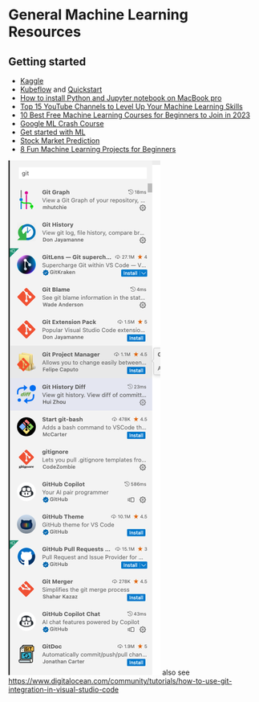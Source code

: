 # General Machine Learning Resources

## Getting started

- [Kaggle](https://www.kaggle.com/)
- [Kubeflow](https://www.kubeflow.org/) and [Quickstart](https://www.kubeflow.org/docs/components/notebooks/quickstart-guide/)
- [How to install Python and Jupyter notebook on MacBook pro](https://bgiri-gcloud.medium.com/how-to-install-python-and-jupyter-notebook-on-macbook-pro-405904c73b9e)
- [Top 15 YouTube Channels to Level Up Your Machine Learning Skills ](https://www.kdnuggets.com/2023/03/top-15-youtube-channels-level-machine-learning-skills.html)
- [10 Best Free Machine Learning Courses for Beginners to Join in 2023](https://medium.com/javarevisited/10-free-machine-learning-courses-for-beginners-181f83b4c816)
- [Google ML Crash Course](https://developers.google.com/machine-learning/crash-course)
- [Get started with ML](https://machinelearningmastery.com/start-here/)
- [Stock Market Prediction](https://github.com/alberduris/SirajsCodingChallenges)
- [8 Fun Machine Learning Projects for Beginners](https://elitedatascience.com/machine-learning-projects-for-beginners)

![Git plugins](./images/gitplugins.png)
also see
https://www.digitalocean.com/community/tutorials/how-to-use-git-integration-in-visual-studio-code